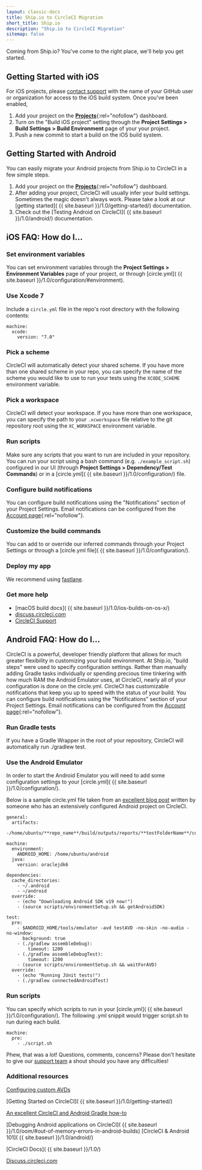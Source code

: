 ```yaml
---
layout: classic-docs
title: Ship.io to CircleCI Migration
short_title: Ship.io
description: "Ship.io to CircleCI Migration"
sitemap: false
---
```


Coming from Ship.io? You've come to the right place, we'll help you get started.

## Getting Started with iOS

For iOS projects, please [contact support](https://support.circleci.com/hc/en-us) with the name of your GitHub user or organization for access to the iOS build system. Once you've been enabled,

1. Add your project on the [**Projects**](https://app.circleci.com/projects/){:rel="nofollow"} dashboard.
2. Turn on the "Build iOS project" setting through the **Project Settings > Build Settings > Build Environment** page of your your project.
3. Push a new commit to start a build on the iOS build system.

## Getting Started with Android

You can easily migrate your Android projects from Ship.io to CircleCI in a few simple steps.

1. Add your project on the [**Projects**](https://app.circleci.com/projects/){:rel="nofollow"} dashboard.
2. After adding your project, CircleCI will usually infer your build settings. Sometimes the magic doesn't always work. Please take a look at our [getting started]( {{ site.baseurl }}/1.0/getting-started/) documentation.
3. Check out the [Testing Android on CircleCI]( {{ site.baseurl }}/1.0/android/) documentation.


## iOS FAQ: How do I...

### Set environment variables
You can set environment variables through the **Project Settings > Environment Variables** page of your project, or through [circle.yml]( {{ site.baseurl }}/1.0/configuration/#environment).

### Use Xcode 7
Include a `circle.yml` file in the repo's root directory with the following contents:

```
machine:
  xcode:
    version: "7.0"
```

### Pick a scheme
CircleCI will automatically detect your shared scheme. If you have more than one shared scheme in your repo, you can specify the name of the scheme you would like to use to run your tests using the `XCODE_SCHEME` environment variable.

### Pick a workspace
CircleCI will detect your workspace. If you have more than one workspace, you can specify the path to your `.xcworkspace` file relative to the git repository root using the `XC_WORKSPACE` environment variable.

### Run scripts
Make sure any scripts that you want to run are included in your repository. You can run your script using a bash command (e.g. `./example_script.sh`) configured in our UI (through **Project Settings > Dependency/Test Commands**) or in a [circle.yml]( {{ site.baseurl }}/1.0/configuration/) file.

### Configure build notifications
You can configure build notifications using the "Notifications" section of your Project Settings. Email notifications can be configured from the [Account page](https://circleci.com/account){:rel="nofollow"}.

### Customize the build commands
You can add to or override our inferred commands through your Project Settings or through a [circle.yml file]( {{ site.baseurl }}/1.0/configuration/).

### Deploy my app
We recommend using [fastlane](https://medium.com/mitoo-insider/how-to-set-up-continuous-delivery-for-ios-with-fastlane-and-circleci-c7dae19df2ed).

### Get more help
* [macOS build docs]( {{ site.baseurl }}/1.0/ios-builds-on-os-x/)
* [discuss.circleci.com](https://discuss.circleci.com/c/mobile)
* [CircleCI Support](https://support.circleci.com/hc/en-us)

## Android FAQ: How do I...

CircleCI is a powerful, developer friendly platform that allows for much greater flexibility in customizing your build environment. At Ship.io, "build steps" were used to specify configuration settings.
Rather than manually adding Gradle tasks individually or spending precious time tinkering with how much RAM the Android Emulator uses, at CircleCI, nearly all of your configuration is done on the circle.yml. CircleCI has customizable notifications that keep you up to speed with the status of your build.
You can configure build notifications using the "Notifications" section of your Project Settings.
Email notifications can be configured from the [Account page](https://circleci.com/account){:rel="nofollow"}.


### Run Gradle tests
If you have a Gradle Wrapper in the root of your repository, CircleCI will automatically run ./gradlew test.

### Use the Android Emulator
In order to start the Android Emulator you will need to add some configuration settings to your [circle.yml]( {{ site.baseurl }}/1.0/configuration/).

Below is a sample circle.yml file taken from an [excellent blog post](http://blog.originate.com/blog/2015/03/22/android-and-ci-and-gradle-a-how-to/) written by someone who has an extensively configured Android project on CircleCI.

```
general:
  artifacts:
    -/home/ubuntu/**repo_name**/build/outputs/reports/**testFolderName**/connected

machine:
  environment:
    ANDROID_HOME: /home/ubuntu/android
  java:
    version: oraclejdk6

dependencies:
  cache_directories:
    - ~/.android
    - ~/android
  override:
    - (echo "Downloading Android SDK v19 now!")
    - (source scripts/environmentSetup.sh && getAndroidSDK)

test:
  pre:
    - $ANDROID_HOME/tools/emulator -avd testAVD -no-skin -no-audio -no-window:
      background: true
    - (./gradlew assembleDebug):
        timeout: 1200
    - (./gradlew assembleDebugTest):
        timeout: 1200
    - (source scripts/environmentSetup.sh && waitForAVD)
  override:
    - (echo "Running JUnit tests!")
    - (./gradlew connectedAndroidTest)
```
### Run scripts
You can specify which scripts to run in your [circle.yml]( {{ site.baseurl }}/1.0/configuration/).
The following .yml snippit would trigger script.sh to run during each build.

```
machine:
  pre:
    - ./script.sh
```
Phew, that was a lot!
Questions, comments, concerns?
Please don't hesitate to give our [support team](https://support.circleci.com/hc/en-us) a shout should you have any difficulties!

### Additional resources

[Configuring custom AVDs](https://developer.android.com/tools/devices/managing-avds-cmdline.html#AVDCmdLine)

[Getting Started on CircleCI]( {{ site.baseurl }}/1.0/getting-started/)

[An excellent CircleCI and Android Gradle how-to](http://blog.originate.com/blog/2015/03/22/android-and-ci-and-gradle-a-how-to/)

[Debugging Android applications on CircleCI]( {{ site.baseurl }}/1.0/oom/#out-of-memory-errors-in-android-builds)
[CircleCI & Android 101]( {{ site.baseurl }}/1.0/android/)

[CircleCI Docs]( {{ site.baseurl }}/1.0/)

[Discuss.circleci.com](https://discuss.circleci.com/)
